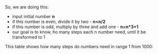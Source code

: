 So, we are doing this:

+ input initial number **n**
+ if this number is even, divide it by two - **n=n/2**
+ if this number is odd, multiply by three and add one - **n=n*3+1**
+ our goal is to know, ho many steps each n number need, until it be transformed to 1 


This table shows how many steps do numbers need in range 1 from 1000:

